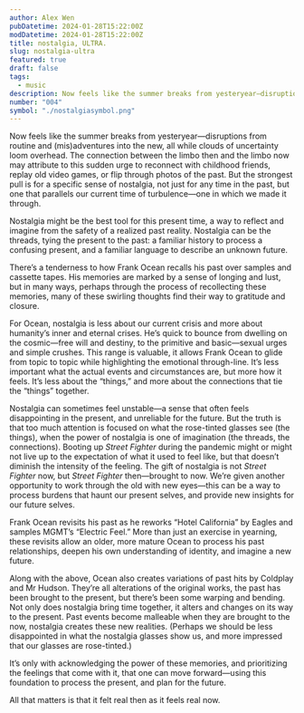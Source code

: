 ```yaml
---
author: Alex Wen
pubDatetime: 2024-01-28T15:22:00Z
modDatetime: 2024-01-28T15:22:00Z
title: nostalgia, ULTRA.
slug: nostalgia-ultra
featured: true
draft: false
tags:
  - music
description: Now feels like the summer breaks from yesteryear—disruptions from routine and (mis)adventures into the new, all while clouds of uncertainty loom overhead.
number: "004"
symbol: "./nostalgiasymbol.png"
---
```


Now feels like the summer breaks from yesteryear—disruptions from routine and (mis)adventures into the new, all while clouds of uncertainty loom overhead. The connection between the limbo then and the limbo now may attribute to this sudden urge to reconnect with childhood friends, replay old video games, or flip through photos of the past. But the strongest pull is for a specific sense of nostalgia, not just for any time in the past, but one that parallels our current time of turbulence—one in which we made it through.

Nostalgia might be the best tool for this present time, a way to reflect and imagine from the safety of a realized past reality. Nostalgia can be the threads, tying the present to the past: a familiar history to process a confusing present, and a familiar language to describe an unknown future.

There’s a tenderness to how Frank Ocean recalls his past over samples and cassette tapes. His memories are marked by a sense of longing and lust, but in many ways, perhaps through the process of recollecting these memories, many of these swirling thoughts find their way to gratitude and closure.

For Ocean, nostalgia is less about our current crisis and more about humanity’s inner and eternal crises. He’s quick to bounce from dwelling on the cosmic—free will and destiny, to the primitive and basic—sexual urges and simple crushes. This range is valuable, it allows Frank Ocean to glide from topic to topic while highlighting the emotional through-line. It’s less important what the actual events and circumstances are, but more how it feels. It’s less about the “things,” and more about the connections that tie the “things” together.

Nostalgia can sometimes feel unstable—a sense that often feels disappointing in the present, and unreliable for the future. But the truth is that too much attention is focused on what the rose-tinted glasses see (the things), when the power of nostalgia is one of imagination (the threads, the connections). Booting up _Street Fighter_ during the pandemic might or might not live up to the expectation of what it used to feel like, but that doesn’t diminish the intensity of the feeling. The gift of nostalgia is not _Street Fighter_ now, but _Street Fighter_ then—brought to now. We’re given another opportunity to work through the old with new eyes—this can be a way to process burdens that haunt our present selves, and provide new insights for our future selves.

Frank Ocean revisits his past as he reworks “Hotel California” by Eagles and samples MGMT’s “Electric Feel.” More than just an exercise in yearning, these revisits allow an older, more mature Ocean to process his past relationships, deepen his own understanding of identity, and imagine a new future.

Along with the above, Ocean also creates variations of past hits by Coldplay and Mr Hudson. They’re all alterations of the original works, the past has been brought to the present, but there’s been some warping and bending. Not only does nostalgia bring time together, it alters and changes on its way to the present. Past events become malleable when they are brought to the now, nostalgia creates these new realities. (Perhaps we should be less disappointed in what the nostalgia glasses show us, and more impressed that our glasses are rose-tinted.)

It’s only with acknowledging the power of these memories, and prioritizing the feelings that come with it, that one can move forward—using this foundation to process the present, and plan for the future.

All that matters is that it felt real then as it feels real now.
